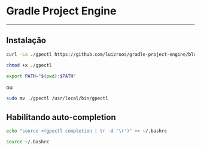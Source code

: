 # Gradle Project Engine

---

## Instalação

```bash
curl -Lo ./gpectl https://github.com/luizroos/gradle-project-engine/blob/main/client-tool/gpectl
```

```bash  
chmod +x ./gpectl
```

```bash  
export PATH="$(pwd):$PATH"
```

ou 

```bash
sudo mv ./gpectl /usr/local/bin/gpectl
```

## Habilitando auto-completion

```bash
echo "source <(gpectl completion | tr -d '\r')" >> ~/.bashrc
```

```bash
source ~/.bashrc
```